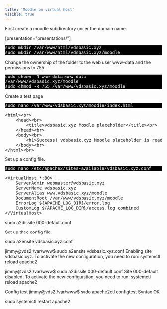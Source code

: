 ```yaml
---
title: 'Moodle on virtual host'
visible: true
---
```


 First create a moodle subdirectory under the domain name. 
 
 [presentation="presentations/"]<p style="font-family:Courier; color:white; background-color:black;">
sudo mkdir /var/www/html/vdsbasic.xyz <br>
sudo mkdir /var/www/html/vdsbasic.xyz/moodle <br>
</p>

Change the ownership of the folder to the web user www-data and the permissions to 755

<p style="font-family:Courier; color:white; background-color:black;">
sudo chown -R www-data:www-data /var/www/vdsbasic.xyz/moodle<br>
sudo chmod -R 755 /var/www/vdsbasic.xyz/moodle<br>
</p>

Create a test page

<p style="font-family:Courier; color:white; background-color:black;">
sudo nano /var/www/vdsbasic.xyz/moodle/index.html
</p>


<pre>
&lt;html&gt;&lt;br&gt;
    &lt;head&gt;&lt;br&gt;
        &lt;title&gt;vdsbasic.xyz Moodle placeholder&lt;/title&gt;&lt;br&gt;
    &lt;/head&gt;&lt;br&gt;
    &lt;body&gt;&lt;br&gt;
        &lt;h1&gt;Success! vdsbasic.xyz Moodle placeholder is ready!&lt;/h1&gt;&lt;br&gt;
    &lt;/body&gt;&lt;br&gt;
&lt;/html&gt;&lt;br&gt;
</pre>    

Set up a config file.

<p style="font-family:Courier; color:white; background-color:black;">
sudo nano /etc/apache2/sites-available/vdsbasic.xyz.conf
</p>

<pre>
&lt;VirtualHost *:80&gt;
    ServerAdmin webmaster@vdsbasic.xyz
    ServerName vdsbasic.xyz
    ServerAlias www.vdsbasic.xyz/moodle
    DocumentRoot /var/www/vdsbasic.xyz/moodle
    ErrorLog ${APACHE_LOG_DIR}/error.log
    CustomLog ${APACHE_LOG_DIR}/access.log combined
&lt;/VirtualHost&gt;
</pre>

sudo a2dissite 000-default.conf

Set up thee config file.
  
sudo a2ensite vdsbasic.xyz.conf

jimmy@vds2:/var/www$ sudo a2ensite vdsbasic.xyz.conf
Enabling site vdsbasic.xyz.
To activate the new configuration, you need to run:
  systemctl reload apache2
  
  



jimmy@vds2:/var/www$ sudo a2dissite 000-default.conf
Site 000-default disabled.
To activate the new configuration, you need to run:
  systemctl reload apache2

Config test
jimmy@vds2:/var/www$ sudo apache2ctl configtest
Syntax OK

sudo systemctl restart apache2




